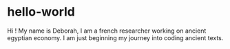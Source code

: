 # hello-world
Hi !
My name is Deborah, I am a french researcher working on ancient egyptian economy. I am just beginning my journey into coding ancient texts.
